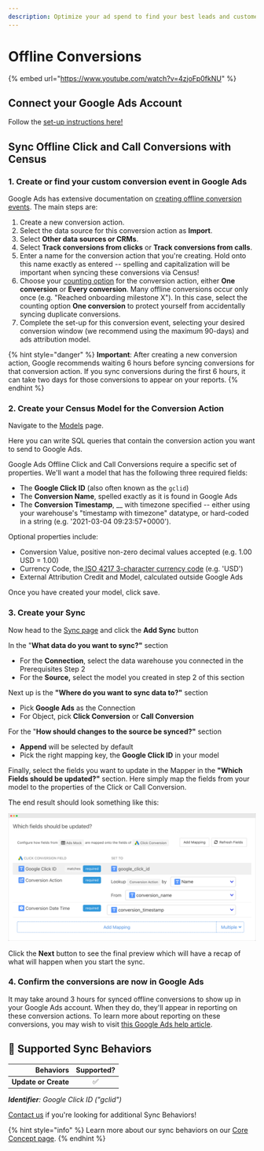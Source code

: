 ```yaml
---
description: Optimize your ad spend to find your best leads and customers.
---
```


# Offline Conversions

{% embed url="https://www.youtube.com/watch?v=4zjoFp0fkNU" %}

## Connect your Google Ads Account

Follow the [set-up instructions here!](https://docs.getcensus.com/destinations/google-ads)

## Sync Offline Click and Call Conversions with Census

### 1. Create or find your custom conversion event in Google Ads

Google Ads has extensive documentation on [creating offline conversion events](https://support.google.com/google-ads/answer/7012522?hl=en-GB). The main steps are:

1. Create a new conversion action.
2. Select the data source for this conversion action as **Import**.
3. Select **Other data sources or CRMs**.
4. Select **Track conversions from clicks** or **Track conversions from calls**.
5. Enter a name for the conversion action that you're creating. Hold onto this name exactly as entered -- spelling and capitalization will be important when syncing these conversions via Census!
6. Choose your [counting option](https://support.google.com/google-ads/answer/3438531?hl=en-GB) for the conversion action, either **One conversion** or **Every conversion**. Many offline conversions occur only once (e.g. "Reached onboarding milestone X"). In this case, select the counting option **One conversion** to protect yourself from accidentally syncing duplicate conversions.
7. Complete the set-up for this conversion event, selecting your desired conversion window (we recommend using the maximum 90-days) and ads attribution model.

{% hint style="danger" %}
**Important**: After creating a new conversion action, Google recommends waiting 6 hours before syncing conversions for that conversion action. If you sync conversions during the first 6 hours, it can take two days for those conversions to appear on your reports.
{% endhint %}

### 2. Create your Census Model for the Conversion Action

Navigate to the [Models](https://app.getcensus.com/models) page.​

Here you can write SQL queries that contain the conversion action you want to send to Google Ads.

Google Ads Offline Click and Call Conversions require a specific set of properties. We'll want a model that has the following three required fields:

* The **Google Click ID** (also often known as the `gclid`)
* The **Conversion Name**, spelled exactly as it is found in Google Ads
* The **Conversion Timestamp**, \_\_ with timezone specified -- either using your warehouse's "timestamp with timezone" datatype, or hard-coded in a string (e.g. '2021-03-04 09:23:57+0000').

Optional properties include:

* Conversion Value, positive non-zero decimal values accepted (e.g. 1.00 USD = 1.00)
* Currency Code, the[ ISO 4217 3-character currency code](https://developers.google.com/adwords/api/docs/appendix/codes-formats#expandable-18) (e.g. 'USD')
* External Attribution Credit and Model, calculated outside Google Ads

Once you have created your model, click save.

### 3. Create your Sync

Now head to the [Sync page](https://app.getcensus.com/syncs) and click the **Add Sync** button

In the "**What data do you want to sync?"** section

* For the **Connection**, select the data warehouse you connected in the Prerequisites Step 2
* For the **Source,** select the model you created in step 2 of this section

Next up is the **"Where do you want to sync data to?"** section

* Pick **Google Ads** as the Connection
* For Object, pick **Click Conversion** or **Call Conversion**

For the "**How should changes to the source be synced?"** section

* **Append** will be selected by default
* Pick the right mapping key, the **Google Click ID** in your model

Finally, select the fields you want to update in the Mapper in the **"Which Fields should be updated?"** section. Here simply map the fields from your model to the properties of the Click or Call Conversion.

The end result should look something like this:

![](../../.gitbook/assets/screely-1631098088943.png)

Click the **Next** button to see the final preview which will have a recap of what will happen when you start the sync.

### 4. Confirm the conversions are now in Google Ads

It may take around 3 hours for synced offline conversions to show up in your Google Ads account. When they do, they'll appear in reporting on these conversion actions. To learn more about reporting on these conversions, you may wish to visit [this Google Ads help article](https://support.google.com/google-ads/answer/6270625).

## 🔄 Supported Sync Behaviors

|        **Behaviors** | **Supported?** |
| -------------------: | :------------: |
| **Update or Create** |        ✅       |

_**Identifier**: Google Click ID ("gclid")_

[Contact us](mailto:support@getcensus.com) if you're looking for additional Sync Behaviors!

{% hint style="info" %}
Learn more about our sync behaviors on our [Core Concept page](../../basics/core-concept/#the-different-sync-behaviors).
{% endhint %}
